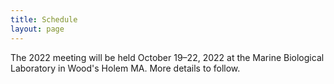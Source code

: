 ```yaml
---
title: Schedule
layout: page
---
```


The 2022 meeting will be held October 19–22, 2022 at the Marine Biological Laboratory in Wood's Holem MA. More details to follow.

